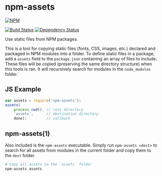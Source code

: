 # npm-assets

[![NPM](https://nodei.co/npm/npm-assets.png?compact=true)](https://nodei.co/npm/npm-assets/)

[![Build Status](https://drone.io/github.com/conradz/npm-assets/status.png)](https://drone.io/github.com/conradz/npm-assets/latest)
[![Dependency Status](https://gemnasium.com/conradz/npm-assets.png)](https://gemnasium.com/conradz/npm-assets)

Use static files from NPM packages.

This is a tool for copying static files (fonts, CSS, images, etc.) declared and
packaged in NPM modules into a folder. To define static files in a package, add
a `assets` field to the `package.json` containing an array of files to include.
These files will be copied (preserving the same directory structure) when this
tools is ran. It will recursively search for modules in the `node_modules`
folder.`

## JS Example

```js
var assets = require('npm-assets');
assets(
    process.cwd(), // root directory
    'assets',      // destination directory
    done);         // callback
```

## npm-assets(1)

Also included is the `npm-assets` executable. Simply run `npm-assets <dest>` to
search for all assets from modules in the current folder and copy them to the
`dest` folder.

```sh
# Copy all assets to the `assets` folder
npm-assets assets
```
